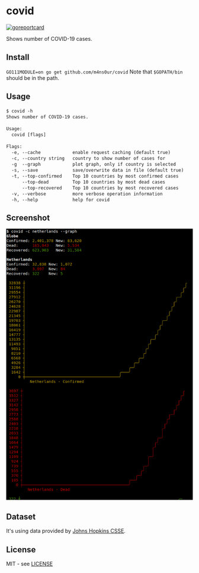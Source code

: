 # covid
[![goreportcard](https://goreportcard.com/badge/github.com/m4ns0ur/covid)](https://goreportcard.com/report/github.com/m4ns0ur/covid)

Shows number of COVID-19 cases.

## Install
`GO111MODULE=on go get github.com/m4ns0ur/covid`
Note that `$GOPATH/bin` should be in the path.

## Usage
```
$ covid -h
Shows number of COVID-19 cases.

Usage:
  covid [flags]

Flags:
  -e, --cache            enable request caching (default true)
  -c, --country string   country to show number of cases for
  -g  --graph            plot graph, only if country is selected
  -s, --save             save/overwrite data in file (default true)
  -t, --top-confirmed    Top 10 countries by most confirmed cases
      --top-dead         Top 10 countries by most dead cases
      --top-recovered    Top 10 countries by most recovered cases
  -v, --verbose          more verbose operation information
  -h, --help             help for covid
```

## Screenshot
![screenshot-1](/.res/screenshot-1.png)

## Dataset
It's using data provided by [Johns Hopkins CSSE](https://github.com/CSSEGISandData/COVID-19/tree/master/csse_covid_19_data/csse_covid_19_time_series).

## License
MIT - see [LICENSE][license]

[license]: https://github.com/m4ns0ur/covid/blob/master/LICENSE
